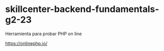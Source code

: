 # skillcenter-backend-fundamentals-g2-23

Herramienta para probar PHP on line

https://onlinephp.io/
